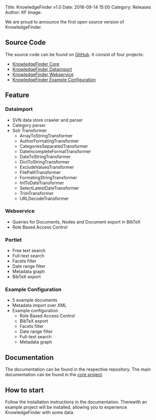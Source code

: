 Title: KnowledgeFinder v1.0 
Date: 2016-09-14 15:00
Category: Releases
Author: KF
Image: 

We are proud to announce the first open source version of KnowledgeFinder.

## Source Code

The source code can be found on [GitHub](https://github.com/KnowledgeFinder). It consist of four projects:

* [KnowledgeFinder Core](https://github.com/KnowledgeFinder/knowledgefinder-core)
* [KnowledgeFinder Dataimport](https://github.com/KnowledgeFinder/knowledgefinder-dataimport)
* [KnowledgeFinder Webservice](https://github.com/KnowledgeFinder/knowledgefinder-webservice)
* [KnowledgeFinder Example Configuration](https://github.com/KnowledgeFinder/knowledgefinder-config-example)

## Feature

### Dataimport

* SVN data store crawler and parser
* Category parser
* Solr Transformer
	* ArrayToStringTransformer
	* AuthorFormatingTransformer
	* CategoriesSeparatedTransformer
	* DateIncompleteFormatTransformer
	* DateToStringTransformer
	* DictToStringTransformer
	* ExcludeValuesTransformer
	* FilePathTransformer
	* FormatingStringTransformer
	* IntToDateTransformer
	* SelectLatestDateTransformer
	* TrimTransformer
	* URLDecodeTransformer

### Webservice

* Queries for Documents, Nodes and Document export in BibTeX
* Role Based Access Control

### Portlet

* Free text search
* Full-text search
* Facets filter
* Date range filter
* Metadata graph
* BibTeX export

### Example Configuration

* 5 example documents
* Metadata import over XML
* Example configuration
	* Role Based Access Control
	* BibTeX export
	* Facets filter
	* Date range filter
	* Full-text search
	* Metadata graph

## Documentation

The documentation can be found in the respective repository. The main documentation can be found in the [core project](https://github.com/KnowledgeFinder/knowledgefinder-core/wiki).

## How to start

Follow the installation instructions in the documentation. Therewith an example project will be installed, allowing you to experience KnowledgeFinder with some data.